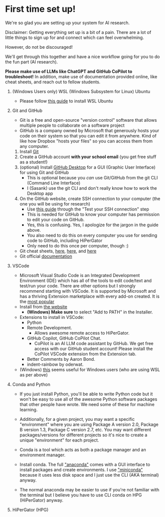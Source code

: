 # First time set up!

We're so glad you are setting up your system for AI research.

Disclaimer: Getting everything set up is a bit of a pain. There are a lot of little things to sign up for and connect which can feel overwhelming.

However, do not be discouraged!

We'll get through this together and have a nice workflow going for you to do the fun part (AI research).

**Please make use of LLMs like ChatGPT and GitHub CoPilot to troubleshoot!**
In addition, make use of documentation provided online, like cheat sheets, and reach out to fellow students.

1. (Windows Users only) WSL (Windows Subsystem for Linux) Ubuntu
    - Please follow [this guide](https://canonical-ubuntu-wsl.readthedocs-hosted.com/en/latest/guides/install-ubuntu-wsl2/) to install WSL Ubuntu

1. Git and GitHub
    - Git is a free and open-source "version control" software that allows multiple people to collaborate on a software project
    - GitHub is a company owned by Microsoft that generously hosts your code on their system so that you can edit it from anywhere. Kind of like how Dropbox "hosts your files" so you can access them from any computer.
    1. Install [Git](https://git-scm.com/downloads)
    2. Create a GitHub account **with your school email** (you get free stuff as a student!)
    3. (optional) Install [GitHub Desktop](https://desktop.github.com/) for a GUI (Graphic User Interface) for using Git and GitHub
        - This is optional because you *can* use Git/GitHub from the git CLI (Command Line Interface)
        - I (Sasank) use the git CLI and don't really know how to work the Desktop app
    4. On the GitHub website, create SSH connection to your computer (the one you will be using for research)
        - Use [this guide](https://docs.github.com/en/authentication/connecting-to-github-with-ssh/checking-for-existing-ssh-keys) through the "Test your SSH connection" step
        - This is needed for GitHub to know your computer has permission to edit your code on GitHub.
        - Yes, this is confusing. Yes, I apologize for the jargon in the guide above.
        - You also need to do this on every computer you use for sending code to GitHub, including HiPerGator
        - Only need to do this once per computer, though :)
    - Git cheat sheets, [here](https://training.github.com/downloads/github-git-cheat-sheet.pdf), [here](https://education.github.com/git-cheat-sheet-education.pdf), and [here](https://www.atlassian.com/git/tutorials/atlassian-git-cheatsheet)
    - Git official [documentation](https://git-scm.com/docs)

2. VSCode
    - Microsoft Visual Studio Code is an Integrated Development Environment (IDE) which has all of the tools to edit code/text and test/run your code. There are other options but I strongly recommend starting with VSCode. It is supported by Microsoft and has a thriving Extension marketplace with every add-on created. It is the [most popular](https://survey.stackoverflow.co/2023/#section-most-popular-technologies-integrated-development-environment)
    - Install from [the website](https://code.visualstudio.com/download)
        - **(Windows) Make sure** to select "Add to PATH" in the Installer.
    - Extensions to install in VSCode:
        - Python
        - Remote Development.
            - Allows awesome remote access to HiPerGator.
        - GitHub Copilot, GitHub CoPilot Chat.
            - CoPilot is an AI LLM code assistant by GitHub. We get free access with our GitHub student account! Please install the CoPilot VSCode extension from the Extension tab.
        - Better Comments by Aaron Bond.
        - indent-rainbow by oderwat.
    - (Windows) [this](https://code.visualstudio.com/docs/remote/wsl-tutorial) seems useful for Windows users (who are using WSL as per above)

4. Conda and Python
    - If you just install Python, you'll be able to write Python code but it won't be easy to use all of the awesome Python software packages that other people have wrote. We need some of these for machine learning.

    - Additionally, for a given project, you may want a specific "environment" where you are using Package A version 2.0, Package B version 1.3, Package C version 2.7, etc. You may want different packages/versions for different projects so it's nice to create a unique "environment" for each project.

    - Conda is a tool which acts as both a package manager and an environment manager.
    - Install conda. The full ["anaconda"](https://www.anaconda.com/download#downloads) comes with a GUI interface to install packages and create environments. I use ["miniconda"](https://docs.anaconda.com/free/miniconda/) because it uses less disk space and I just use the CLI (AKA terminal) anyway.
    - The normal anaconda may be easier to use if you're not familiar with the terminal but I believe you have to use CLI conda on HPG (HiPerGator) anyway.


5. HiPerGator (HPG)
